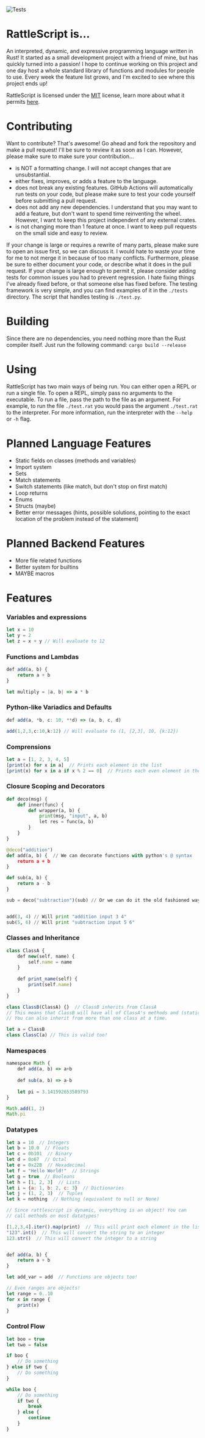 ![Tests](https://github.com/HavenSelph/rattlescript/actions/workflows/build.yml/badge.svg)

# RattleScript is...
An interpreted, dynamic, and expressive programming language written in Rust! It started as a small development project with a friend of mine, but has quickly turned into a passion! I hope to continue working on this project and one day host a whole standard library of functions and modules for people to use. Every week the feature list grows, and I'm excited to see where this project ends up!

RattleScript is licensed under the [MIT](https://github.com/HavenSelph/rattlescript/blob/main/LICENSE.md) license, learn more about what it permits [here](https://choosealicense.com/licenses/mit/).

# Contributing
Want to contribute? That's awesome! Go ahead and fork the repository and make a pull request! I'll be sure to review it as soon as I can. However, please make sure to make sure your contribution...
- is NOT a formatting change. I will not accept changes that are unsubstantial.
- either fixes, improves, or adds a feature to the language.
- does not break any existing features. GitHub Actions will automatically run tests on your code, but please make sure to test your code yourself before submitting a pull request.
- does not add any new dependencies. I understand that you may want to add a feature, but don't want to spend time reinventing the wheel. However, I want to keep this project independent of any external crates.
- is not changing more than 1 feature at once. I want to keep pull requests on the small side and easy to review.

If your change is large or requires a rewrite of many parts, please make sure to open an issue first, so we can discuss it. I would hate to waste your time for me to not merge it in because of too many conflicts. Furthermore, please be sure to either document your code, or describe what it does in the pull request. If your change is large enough to permit it, please consider adding tests for common issues you had to prevent regression. I hate fixing things I've already fixed before, or that someone else has fixed before. The testing framework is very simple, and you can find examples of it in the `./tests` directory. The script that handles testing is `./test.py`.

# Building
Since there are no dependencies, you need nothing more than the Rust compiler itself. Just run the following command:
`cargo build --release`

# Using
RattleScript has two main ways of being run. You can either open a REPL or run a single file. To open a REPL, simply pass no arguments to the executable. To run a file, pass the path to the file as an argument. For example, to run the file `./test.rat` you would pass the argument `./test.rat` to the interpreter. For more information, run the interpreter with the `--help` or `-h` flag.

# Planned Language Features
- Static fields on classes (methods and variables)
- Import system
- Sets
- Match statements
- Switch statements (like match, but don't stop on first match)
- Loop returns
- Enums
- Structs (maybe)
- Better error messages (hints, possible solutions, pointing to the exact location of the problem instead of the statement)

# Planned Backend Features
- More file related functions
- Better system for builtins
- MAYBE macros

# Features
### Variables and expressions
```javascript
let x = 10
let y = 2
let z = x + y // Will evaluate to 12
```
### Functions and Lambdas
```javascript
def add(a, b) {  
    return a + b
}

let multiply = |a, b| => a * b
```
### Python-like Variadics and Defaults
```javascript
def add(a, *b, c: 10, **d) => (a, b, c, d)

add(1,2,3,c:10,k:12) // Will evaluate to (1, [2,3], 10, {k:12})
```
### Comprensions
```javascript
let a = [1, 2, 3, 4, 5]
[print(x) for x in a]  // Prints each element in the list
[print(x) for x in a if x % 2 == 0]  // Prints each even element in the list
```
### Closure Scoping and Decorators
```python
def deco(msg) {
    def inner(func) {
        def wrapper(a, b) {
            print(msg, "input", a, b)
            let res = func(a, b)        
        }
    }
}

@deco("addition")
def add(a, b) {  // We can decorate functions with python's @ syntax
    return a + b
}

def sub(a, b) {
    return a - b
}

sub = deco("subtraction")(sub) // Or we can do it the old fashioned way


add(3, 4) // Will print "addition input 3 4"
sub(5, 6) // Will print "subtraction input 5 6"
```
### Classes and Inheritance
```javascript
class ClassA {
    def new(self, name) {
        self.name = name
    }
    
    def print_name(self) {
        print(self.name)
    }
}

class ClassB(ClassA) {}  // ClassB inherits from ClassA
// This means that ClassB will have all of ClassA's methods and (static) variables
// You can also inherit from more than one class at a time. 

let a = ClassB
class ClassC(a) // This is valid too!
```
### Namespaces
```javascript
namespace Math {
    def add(a, b) => a+b
    
    def sub(a, b) => a-b
    
    let pi = 3.141592653589793
}

Math.add(1, 2)
Math.pi 
```

### Datatypes
```javascript
let a = 10  // Integers
let b = 10.0  // Floats
let c = 0b101  // Binary
let d = 0o67  // Octal
let e = 0x22B  // Hexadecimal
let f = "Hello World!"  // Strings
let g = true  // Booleans
let h = [1, 2, 3]  // Lists
let i = {a: 1, b: 2, c: 3}  // Dictionaries
let j = (1, 2, 3)  // Tuples
let k = nothing  // Nothing (equivalent to null or None)

// Since rattlescript is dynamic, everything is an object! You can
// call methods on most datatypes!

[1,2,3,4].iter().map(print)  // This will print each element in the list
"123".int()  // This will convert the string to an integer
123.str()  // This will convert the integer to a string


def add(a, b) {
    return a + b
}

let add_var = add  // Functions are objects too!

// Even ranges are objects!
let range = 0..10
for x in range {
    print(x)
}
```
### Control Flow
```javascript
let boo = true
let two = false

if boo {
    // Do something
} else if two {
    // Do something
}

while boo {
    // Do something
    if two {
        break
    } else {
        continue
    }
}
```
